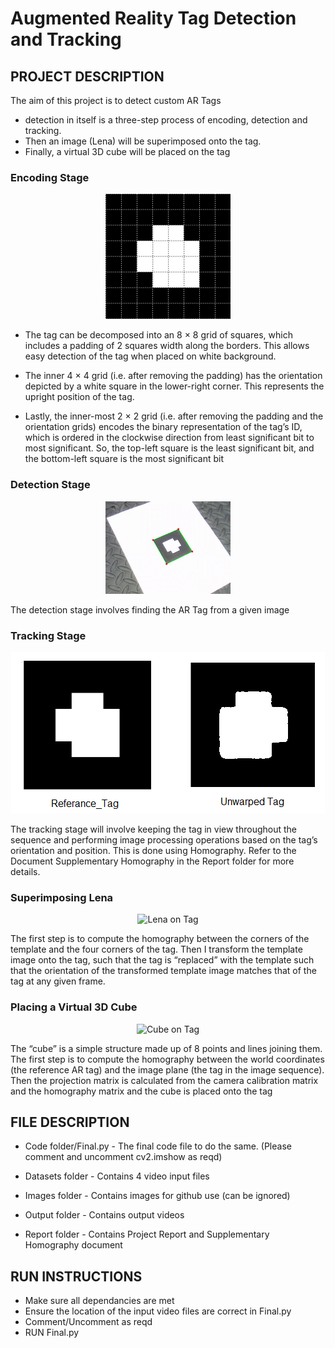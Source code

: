 # Augmented Reality Tag Detection and Tracking


## **PROJECT DESCRIPTION**

The aim of this project is to detect custom AR Tags 
- detection in itself is a three-step process of encoding, detection and tracking.
- Then an image (Lena) will be superimposed onto the tag. 
- Finally, a virtual 3D cube will be placed on the tag

### Encoding Stage

<p align="center">
  <img src="/Images/ref_marker_grid.png" alt="Reference Marker">
</p>

 
- The tag can be decomposed into an 8 × 8 grid of squares, which includes a padding of 2 squares width
along the borders. This allows easy detection of the tag when placed on white background.

- The inner 4 × 4 grid (i.e. after removing the padding) has the orientation depicted by a white square in
the lower-right corner. This represents the upright position of the tag.

- Lastly, the inner-most 2 × 2 grid (i.e. after removing the padding and the orientation grids) encodes the
binary representation of the tag’s ID, which is ordered in the clockwise direction from least significant bit
to most significant. So, the top-left square is the least significant bit, and the bottom-left square is the
most significant bit

### Detection Stage

<p align="center">
  <img src="/Images/Detection.png" alt="Detect Tag" width="200"/>
</p>

The detection stage involves finding the AR Tag from a given image 

### Tracking Stage

<p align="center">
  <img src="/Images/track.png" alt="Track Tag">
</p>

The tracking stage will involve keeping the tag in view throughout the sequence and performing image processing operations based on the tag’s orientation and position. This is done using Homography. Refer to the Document Supplementary Homography in the Report folder for more details.

### Superimposing Lena

<p align="center">
  <img src="/Images/Lena_on_Tag.gif" alt="Lena on Tag">
</p>

The first step is to compute the homography between the corners of the template and the four corners of the tag.
Then I transform the template image onto the tag, such that the tag is “replaced” with the template such that the orientation of the transformed template image matches that of the tag at any given frame.

### Placing a Virtual 3D Cube

<p align="center">
  <img src="/Images/Cube_on_Tag.gif" alt="Cube on Tag">
</p>

The “cube” is a simple structure made up of 8 points and lines joining them. 
The first step is to compute the homography between the world coordinates (the reference AR tag) and the image plane (the tag in the image sequence). 
Then the projection matrix is calculated from the camera calibration matrix and the homography matrix and the cube is placed onto the tag


## **FILE DESCRIPTION**

- Code folder/Final.py - The final code file to do the same. (Please comment and uncomment cv2.imshow as reqd)

- Datasets folder - Contains 4 video input files 

- Images folder - Contains images for github use (can be ignored)

- Output folder - Contains output videos

- Report folder - Contains Project Report and Supplementary Homography document

## **RUN INSTRUCTIONS**

- Make sure all dependancies are met
- Ensure the location of the input video files are correct in Final.py
- Comment/Uncomment as reqd
- RUN Final.py
